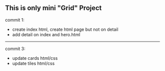 This is only mini "Grid" Project
------------------------------------------------------
commit 1:
- create index html, create html page but not on detail
- add detail on index and hero.html
------------------------------------------------------
commit 3:
- update cards html/css
- update tiles html/css